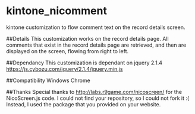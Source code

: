 # kintone_nicomment
kintone customization to flow comment text on the record details screen.

##Details
This customization works on the record details page.
All comments that exist in the record details page are retrieved, and then are displayed on the screen, flowing from right to left.

##Dependancy
This customization is dependant on jquery 2.1.4
https://js.cybozu.com/jquery/2.1.4/jquery.min.js

##Compatibility
Windows Chrome

##Thanks
Special thanks to http://labs.r9game.com/nicoscreen/ for the NicoScreen.js code.
I could not find your repository, so I could not fork it :(
Instead, I used the package that you provided on your website.
